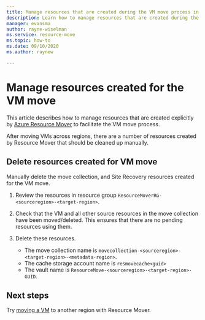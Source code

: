 ```yaml
---
title: Manage resources that are created during the VM move process in Azure Resource Mover
description: Learn how to manage resources that are created during the VM move process in Azure Resource Mover
manager: evansma
author: rayne-wiselman 
ms.service: resource-move
ms.topic: how-to
ms.date: 09/10/2020
ms.author: raynew

---
```

# Manage resources created for the VM move

This article describes how to manage resources that are created explicitly by [Azure Resource Mover](overview.md) to facilitate the VM move process. 

After moving VMs across regions, there are a number of resources created by Resource Mover that should be cleaned up manually.

## Delete resources created for VM move

Manually delete the move collection, and Site Recovery resources created for the VM move.

1. Review the resources in resource group ```ResourceMoverRG-<sourceregion>-<target-region>```.
2. Check that the VM and all other source resources in the move collection have been moved/deleted. This ensures that there are no pending resources using them.
2. Delete these resources.

    - The move collection name is ```movecollection-<sourceregion>-<target-region>-<metadata-region>```.
    - The cache storage account name is ```resmovecache<guid>```
    - The vault name is ```ResourceMove-<sourceregion>-<target-region>-GUID```.

## Next steps

Try [moving a VM](tutorial-move-region-virtual-machines.md) to another region with Resource Mover.
